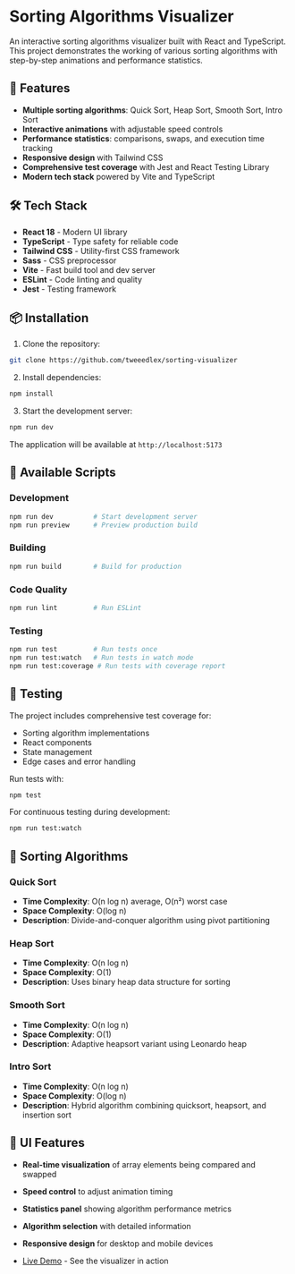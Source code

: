 # Sorting Algorithms Visualizer

An interactive sorting algorithms visualizer built with React and TypeScript. This project demonstrates the working of various sorting algorithms with step-by-step animations and performance statistics.

## 🚀 Features

- **Multiple sorting algorithms**: Quick Sort, Heap Sort, Smooth Sort, Intro Sort
- **Interactive animations** with adjustable speed controls
- **Performance statistics**: comparisons, swaps, and execution time tracking
- **Responsive design** with Tailwind CSS
- **Comprehensive test coverage** with Jest and React Testing Library
- **Modern tech stack** powered by Vite and TypeScript

## 🛠 Tech Stack

- **React 18** - Modern UI library
- **TypeScript** - Type safety for reliable code
- **Tailwind CSS** - Utility-first CSS framework
- **Sass** - CSS preprocessor
- **Vite** - Fast build tool and dev server
- **ESLint** - Code linting and quality
- **Jest** - Testing framework

## 📦 Installation

1. Clone the repository:
```bash
git clone https://github.com/tweeedlex/sorting-visualizer
```

2. Install dependencies:
```bash
npm install
```

3. Start the development server:
```bash
npm run dev
```

The application will be available at `http://localhost:5173`

## 🚀 Available Scripts

### Development
```bash
npm run dev          # Start development server
npm run preview      # Preview production build
```

### Building
```bash
npm run build        # Build for production
```

### Code Quality
```bash
npm run lint         # Run ESLint
```

### Testing
```bash
npm run test         # Run tests once
npm run test:watch   # Run tests in watch mode
npm run test:coverage # Run tests with coverage report
```

## 🧪 Testing

The project includes comprehensive test coverage for:
- Sorting algorithm implementations
- React components
- State management
- Edge cases and error handling

Run tests with:
```bash
npm test
```

For continuous testing during development:
```bash
npm run test:watch
```

## 🎯 Sorting Algorithms

### Quick Sort
- **Time Complexity**: O(n log n) average, O(n²) worst case
- **Space Complexity**: O(log n)
- **Description**: Divide-and-conquer algorithm using pivot partitioning

### Heap Sort
- **Time Complexity**: O(n log n)
- **Space Complexity**: O(1)
- **Description**: Uses binary heap data structure for sorting

### Smooth Sort
- **Time Complexity**: O(n log n)
- **Space Complexity**: O(1)
- **Description**: Adaptive heapsort variant using Leonardo heap

### Intro Sort
- **Time Complexity**: O(n log n)
- **Space Complexity**: O(log n)
- **Description**: Hybrid algorithm combining quicksort, heapsort, and insertion sort

## 🎨 UI Features

- **Real-time visualization** of array elements being compared and swapped
- **Speed control** to adjust animation timing
- **Statistics panel** showing algorithm performance metrics
- **Algorithm selection** with detailed information
- **Responsive design** for desktop and mobile devices


- [Live Demo](https://sorting-visualizer.tappers.tech/) - See the visualizer in action
